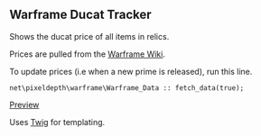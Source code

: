 ## Warframe Ducat Tracker

Shows the ducat price of all items in relics.

Prices are pulled from the [Warframe Wiki](https://warframe.fandom.com/wiki/Ducats).

To update prices (i.e when a new prime is released), run this line.

```
net\pixeldepth\warframe\Warframe_Data :: fetch_data(true);
```

[Preview](misc/preview.png)

Uses [Twig](https://twig.symfony.com/) for templating.